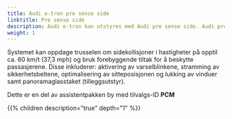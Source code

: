 ```yaml
---
title: Audi e-tron pre sense side
linktitle: Pre sense side
description: Audi e-tron kan utstyres med Audi pre sense side. Audi pre sense side reagerer ved en kollisjon fra siden. Den bruker blant annet radarsensorene til kryssingsassistenten til å beregne sannsynligheten for en ulykke med trafikk som nærmer seg fra siden.
weight: 1
---
```

Systemet kan oppdage trusselen om sidekollisjoner i hastigheter på opptil ca. 60 km/t (37,3 mph) og bruk forebyggende tiltak for å beskytte passasjerene. Disse inkluderer: aktivering av varselblinkene, stramming av sikkerhetsbeltene, optimalisering av sitteposisjonen og lukking av vinduer samt panoramaglasstaket (tilleggsutstyr).

Dette er en del av assistentpakken by med tilvalgs-ID **PCM**

{{% children description="true" depth="1" %}}
